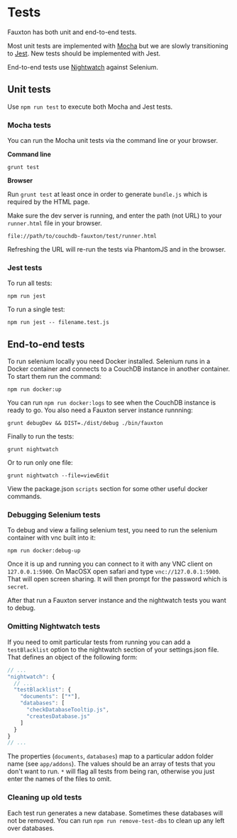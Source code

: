 # Tests

Fauxton has both unit and end-to-end tests. 

Most unit tests are implemented with [Mocha](https://mochajs.org/) but we are slowly transitioning to [Jest](https://facebook.github.io/jest/). New tests should be implemented with Jest.

End-to-end tests use [Nightwatch](http://nightwatchjs.org/) against Selenium.

## Unit tests

Use `npm run test` to execute both Mocha and Jest tests.

### Mocha tests

You can run the Mocha unit tests via the command line or your browser.

**Command line**

    grunt test

**Browser** 

Run `grunt test` at least once in order to generate `bundle.js` which is required by the HTML page.

Make sure the dev server is running, and enter the path (not URL) to your `runner.html` file in your browser. 

    file://path/to/couchdb-fauxton/test/runner.html

Refreshing the URL will re-run the tests via PhantomJS and in the browser.

### Jest tests

To run all tests:

    npm run jest
    
To run a single test:

    npm run jest -- filename.test.js

## End-to-end tests

To run selenium locally you need Docker installed. Selenium runs in a Docker container and connects to a CouchDB instance in another container. To start them run the command:

    npm run docker:up

You can run `npm run docker:logs` to see when the CouchDB instance is ready to go. You also need a Fauxton server instance runnning:

    grunt debugDev && DIST=./dist/debug ./bin/fauxton

Finally to run the tests:

    grunt nightwatch

Or to run only one file:

    grunt nightwatch --file=viewEdit

View the package.json `scripts` section for some other useful docker commands.

### Debugging Selenium tests

To debug and view a failing selenium test, you need to run the selenium container with vnc built into it:

    npm run docker:debug-up

Once it is up and running you can connect to it with any VNC client on `127.0.0.1:5900`. On MacOSX open safari
and type `vnc://127.0.0.1:5900`. That will open screen sharing. It will then prompt for the password which is `secret`.

After that run a Fauxton server instance and the nightwatch tests you want to debug.


### Omitting Nightwatch tests

If you need to omit particular tests from running you can add a `testBlacklist` option to the nightwatch section of
your settings.json file. That defines an object of the following form:

```javascript
// ...
"nightwatch": {
  // ...
  "testBlacklist": {
    "documents": ["*"],
    "databases": [
      "checkDatabaseTooltip.js",
      "createsDatabase.js"
    ]
  }
}
// ...

```

The properties (`documents`, `databases`) map to a particular addon folder name (see `app/addons`). The values
should be an array of tests that you don't want to run. `*` will flag all tests from being ran, otherwise you
just enter the names of the files to omit.

### Cleaning up old tests

Each test run generates a new database. Sometimes these databases will not be removed. You can run `npm run remove-test-dbs` to clean up any left over databases.
